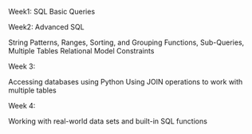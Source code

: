 Week1: SQL Basic Queries


Week2: Advanced SQL

String Patterns, Ranges, Sorting, and Grouping
Functions, Sub-Queries, Multiple Tables
Relational Model Constraints

Week 3:

Accessing databases using Python
Using JOIN operations to work with multiple tables

Week 4:

Working with real-world data sets and built-in SQL functions